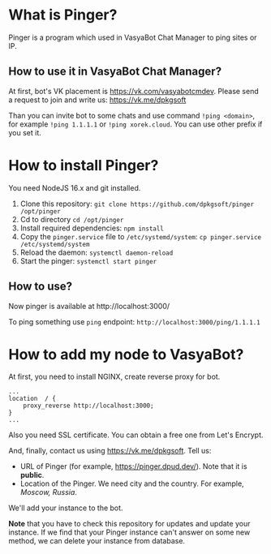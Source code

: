 # What is Pinger?
Pinger is a program which used  in VasyaBot Chat Manager to ping sites or IP.

## How to use it in VasyaBot Chat Manager?
At first, bot's VK placement is https://vk.com/vasyabotcmdev.
Please send a request to join and write us: https://vk.me/dpkgsoft

Than you can invite bot to some chats and use command `!ping <domain>`, for example `!ping 1.1.1.1` or `!ping xorek.cloud`. You can use other prefix if you set it.

# How to install Pinger?
You need NodeJS 16.x and git installed.

1. Clone this repository: `git clone https://github.com/dpkgsoft/pinger /opt/pinger`
2. Cd to directory `cd /opt/pinger`
3. Install required dependencies: `npm install`
4. Copy the `pinger.service` file to `/etc/systemd/system`: `cp pinger.service /etc/systemd/system`
5. Reload the daemon: `systemctl daemon-reload`
6. Start the pinger: `systemctl start pinger`

## How to use?
Now pinger is available at http://localhost:3000/

To ping something use `ping` endpoint: `http://localhost:3000/ping/1.1.1.1`

# How to add my node to VasyaBot?
At first, you need to install NGINX, create reverse proxy for bot.
```
...
location  / {
    proxy_reverse http://localhost:3000;
}
...
```
Also you need SSL certificate. You can obtain a free one from Let's Encrypt.

And, finally, contact us using https://vk.me/dpkgsoft. Tell us:
- URL of Pinger (for example, https://pinger.dpud.dev/). Note that it is **public**.
- Location of the Pinger. We need city and the country. For example, *Moscow, Russia*.

We'll add your instance to the bot.

**Note** that you have to check this repository for updates and update your instance. If we find that your Pinger instance can't answer on some new method, we can delete your instance from database.
